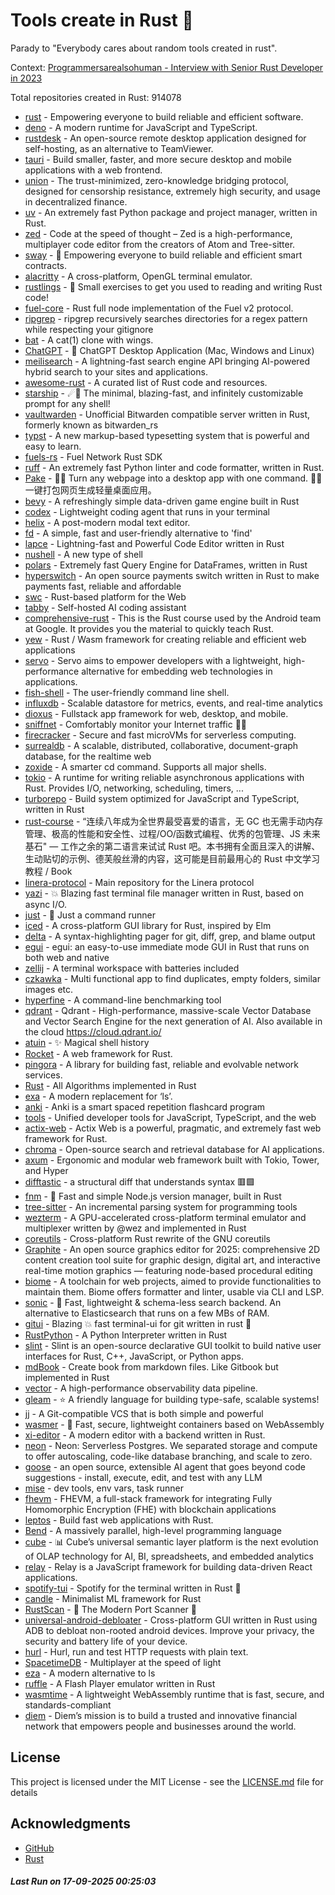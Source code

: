 # Tools create in Rust :crab: 

Parady to "Everybody cares about random tools created in rust".

Context: [Programmersarealsohuman - Interview with Senior Rust Developer in 2023](https://www.youtube.com/watch?v=TGfQu0bQTKc&ab_channel=Programmersarealsohuman) 

Total repositories created in Rust: 914078

- [rust](https://github.com/rust-lang/rust) - Empowering everyone to build reliable and efficient software.
- [deno](https://github.com/denoland/deno) - A modern runtime for JavaScript and TypeScript.
- [rustdesk](https://github.com/rustdesk/rustdesk) - An open-source remote desktop application designed for self-hosting, as an alternative to TeamViewer.
- [tauri](https://github.com/tauri-apps/tauri) - Build smaller, faster, and more secure desktop and mobile applications with a web frontend.
- [union](https://github.com/unionlabs/union) - The trust-minimized, zero-knowledge bridging protocol, designed for censorship resistance, extremely high security, and usage in decentralized finance.
- [uv](https://github.com/astral-sh/uv) - An extremely fast Python package and project manager, written in Rust.
- [zed](https://github.com/zed-industries/zed) - Code at the speed of thought – Zed is a high-performance, multiplayer code editor from the creators of Atom and Tree-sitter.
- [sway](https://github.com/FuelLabs/sway) - 🌴 Empowering everyone to build reliable and efficient smart contracts.
- [alacritty](https://github.com/alacritty/alacritty) - A cross-platform, OpenGL terminal emulator.
- [rustlings](https://github.com/rust-lang/rustlings) - :crab: Small exercises to get you used to reading and writing Rust code!
- [fuel-core](https://github.com/FuelLabs/fuel-core) - Rust full node implementation of the Fuel v2 protocol.
- [ripgrep](https://github.com/BurntSushi/ripgrep) - ripgrep recursively searches directories for a regex pattern while respecting your gitignore
- [bat](https://github.com/sharkdp/bat) - A cat(1) clone with wings.
- [ChatGPT](https://github.com/lencx/ChatGPT) - 🔮 ChatGPT Desktop Application (Mac, Windows and Linux)
- [meilisearch](https://github.com/meilisearch/meilisearch) - A lightning-fast search engine API bringing AI-powered hybrid search to your sites and applications.
- [awesome-rust](https://github.com/rust-unofficial/awesome-rust) - A curated list of Rust code and resources.
- [starship](https://github.com/starship/starship) - ☄🌌️  The minimal, blazing-fast, and infinitely customizable prompt for any shell!
- [vaultwarden](https://github.com/dani-garcia/vaultwarden) - Unofficial Bitwarden compatible server written in Rust, formerly known as bitwarden_rs
- [typst](https://github.com/typst/typst) - A new markup-based typesetting system that is powerful and easy to learn.
- [fuels-rs](https://github.com/FuelLabs/fuels-rs) - Fuel Network Rust SDK
- [ruff](https://github.com/astral-sh/ruff) - An extremely fast Python linter and code formatter, written in Rust.
- [Pake](https://github.com/tw93/Pake) - 🤱🏻 Turn any webpage into a desktop app with one command. 🤱🏻 一键打包网页生成轻量桌面应用。
- [bevy](https://github.com/bevyengine/bevy) - A refreshingly simple data-driven game engine built in Rust
- [codex](https://github.com/openai/codex) - Lightweight coding agent that runs in your terminal
- [helix](https://github.com/helix-editor/helix) - A post-modern modal text editor.
- [fd](https://github.com/sharkdp/fd) - A simple, fast and user-friendly alternative to 'find'
- [lapce](https://github.com/lapce/lapce) - Lightning-fast and Powerful Code Editor written in Rust
- [nushell](https://github.com/nushell/nushell) - A new type of shell
- [polars](https://github.com/pola-rs/polars) - Extremely fast Query Engine for DataFrames, written in Rust
- [hyperswitch](https://github.com/juspay/hyperswitch) - An open source payments switch written in Rust to make payments fast, reliable and affordable
- [swc](https://github.com/swc-project/swc) - Rust-based platform for the Web
- [tabby](https://github.com/TabbyML/tabby) - Self-hosted AI coding assistant
- [comprehensive-rust](https://github.com/google/comprehensive-rust) - This is the Rust course used by the Android team at Google. It provides you the material to quickly teach Rust.
- [yew](https://github.com/yewstack/yew) - Rust / Wasm framework for creating reliable and efficient web applications
- [servo](https://github.com/servo/servo) - Servo aims to empower developers with a lightweight, high-performance alternative for embedding web technologies in applications.
- [fish-shell](https://github.com/fish-shell/fish-shell) - The user-friendly command line shell.
- [influxdb](https://github.com/influxdata/influxdb) - Scalable datastore for metrics, events, and real-time analytics
- [dioxus](https://github.com/DioxusLabs/dioxus) - Fullstack app framework for web, desktop, and mobile.
- [sniffnet](https://github.com/GyulyVGC/sniffnet) - Comfortably monitor your Internet traffic 🕵️‍♂️
- [firecracker](https://github.com/firecracker-microvm/firecracker) - Secure and fast microVMs for serverless computing.
- [surrealdb](https://github.com/surrealdb/surrealdb) - A scalable, distributed, collaborative, document-graph database, for the realtime web
- [zoxide](https://github.com/ajeetdsouza/zoxide) - A smarter cd command. Supports all major shells.
- [tokio](https://github.com/tokio-rs/tokio) - A runtime for writing reliable asynchronous applications with Rust. Provides I/O, networking, scheduling, timers, ...
- [turborepo](https://github.com/vercel/turborepo) - Build system optimized for JavaScript and TypeScript, written in Rust
- [rust-course](https://github.com/sunface/rust-course) - “连续八年成为全世界最受喜爱的语言，无 GC 也无需手动内存管理、极高的性能和安全性、过程/OO/函数式编程、优秀的包管理、JS 未来基石" — 工作之余的第二语言来试试 Rust 吧。本书拥有全面且深入的讲解、生动贴切的示例、德芙般丝滑的内容，这可能是目前最用心的 Rust 中文学习教程 / Book 
- [linera-protocol](https://github.com/linera-io/linera-protocol) - Main repository for the Linera protocol
- [yazi](https://github.com/sxyazi/yazi) - 💥 Blazing fast terminal file manager written in Rust, based on async I/O.
- [just](https://github.com/casey/just) - 🤖 Just a command runner
- [iced](https://github.com/iced-rs/iced) - A cross-platform GUI library for Rust, inspired by Elm
- [delta](https://github.com/dandavison/delta) - A syntax-highlighting pager for git, diff, grep, and blame output
- [egui](https://github.com/emilk/egui) - egui: an easy-to-use immediate mode GUI in Rust that runs on both web and native
- [zellij](https://github.com/zellij-org/zellij) - A terminal workspace with batteries included
- [czkawka](https://github.com/qarmin/czkawka) - Multi functional app to find duplicates, empty folders, similar images etc.
- [hyperfine](https://github.com/sharkdp/hyperfine) - A command-line benchmarking tool
- [qdrant](https://github.com/qdrant/qdrant) - Qdrant - High-performance, massive-scale Vector Database and Vector Search Engine for the next generation of AI. Also available in the cloud https://cloud.qdrant.io/
- [atuin](https://github.com/atuinsh/atuin) - ✨ Magical shell history
- [Rocket](https://github.com/rwf2/Rocket) - A web framework for Rust.
- [pingora](https://github.com/cloudflare/pingora) - A library for building fast, reliable and evolvable network services.
- [Rust](https://github.com/TheAlgorithms/Rust) -  All Algorithms implemented in Rust 
- [exa](https://github.com/ogham/exa) - A modern replacement for ‘ls’.
- [anki](https://github.com/ankitects/anki) - Anki is a smart spaced repetition flashcard program
- [tools](https://github.com/rome/tools) - Unified developer tools for JavaScript, TypeScript, and the web
- [actix-web](https://github.com/actix/actix-web) - Actix Web is a powerful, pragmatic, and extremely fast web framework for Rust.
- [chroma](https://github.com/chroma-core/chroma) - Open-source search and retrieval database for AI applications.
- [axum](https://github.com/tokio-rs/axum) - Ergonomic and modular web framework built with Tokio, Tower, and Hyper
- [difftastic](https://github.com/Wilfred/difftastic) - a structural diff that understands syntax 🟥🟩
- [fnm](https://github.com/Schniz/fnm) - 🚀 Fast and simple Node.js version manager, built in Rust
- [tree-sitter](https://github.com/tree-sitter/tree-sitter) - An incremental parsing system for programming tools
- [wezterm](https://github.com/wezterm/wezterm) - A GPU-accelerated cross-platform terminal emulator and multiplexer written by @wez and implemented in Rust
- [coreutils](https://github.com/uutils/coreutils) - Cross-platform Rust rewrite of the GNU coreutils
- [Graphite](https://github.com/GraphiteEditor/Graphite) - An open source graphics editor for 2025: comprehensive 2D content creation tool suite for graphic design, digital art, and interactive real-time motion graphics — featuring node-based procedural editing
- [biome](https://github.com/biomejs/biome) - A toolchain for web projects, aimed to provide functionalities to maintain them. Biome offers formatter and linter, usable via CLI and LSP.
- [sonic](https://github.com/valeriansaliou/sonic) - 🦔 Fast, lightweight & schema-less search backend. An alternative to Elasticsearch that runs on a few MBs of RAM.
- [gitui](https://github.com/gitui-org/gitui) - Blazing 💥 fast terminal-ui for git written in rust 🦀
- [RustPython](https://github.com/RustPython/RustPython) - A Python Interpreter written in Rust
- [slint](https://github.com/slint-ui/slint) - Slint is an open-source declarative GUI toolkit to build native user interfaces for Rust, C++, JavaScript, or Python apps.
- [mdBook](https://github.com/rust-lang/mdBook) - Create book from markdown files. Like Gitbook but implemented in Rust
- [vector](https://github.com/vectordotdev/vector) - A high-performance observability data pipeline.
- [gleam](https://github.com/gleam-lang/gleam) - ⭐️ A friendly language for building type-safe, scalable systems!
- [jj](https://github.com/jj-vcs/jj) - A Git-compatible VCS that is both simple and powerful
- [wasmer](https://github.com/wasmerio/wasmer) - 🚀 Fast, secure, lightweight containers based on WebAssembly
- [xi-editor](https://github.com/xi-editor/xi-editor) - A modern editor with a backend written in Rust.
- [neon](https://github.com/neondatabase/neon) - Neon: Serverless Postgres. We separated storage and compute to offer autoscaling, code-like database branching, and scale to zero.
- [goose](https://github.com/block/goose) - an open source, extensible AI agent that goes beyond code suggestions - install, execute, edit, and test with any LLM
- [mise](https://github.com/jdx/mise) - dev tools, env vars, task runner
- [fhevm](https://github.com/zama-ai/fhevm) - FHEVM, a full-stack framework for integrating Fully Homomorphic Encryption (FHE) with blockchain applications
- [leptos](https://github.com/leptos-rs/leptos) - Build fast web applications with Rust.
- [Bend](https://github.com/HigherOrderCO/Bend) - A massively parallel, high-level programming language
- [cube](https://github.com/cube-js/cube) - 📊 Cube’s universal semantic layer platform is the next evolution of OLAP technology for AI, BI, spreadsheets, and embedded analytics
- [relay](https://github.com/facebook/relay) - Relay is a JavaScript framework for building data-driven React applications.
- [spotify-tui](https://github.com/Rigellute/spotify-tui) - Spotify for the terminal written in Rust 🚀
- [candle](https://github.com/huggingface/candle) - Minimalist ML framework for Rust
- [RustScan](https://github.com/bee-san/RustScan) - 🤖 The Modern Port Scanner 🤖
- [universal-android-debloater](https://github.com/0x192/universal-android-debloater) - Cross-platform GUI written in Rust using ADB to debloat non-rooted android devices. Improve your privacy, the security and battery life of your device.
- [hurl](https://github.com/Orange-OpenSource/hurl) - Hurl, run and test HTTP requests with plain text.
- [SpacetimeDB](https://github.com/clockworklabs/SpacetimeDB) - Multiplayer at the speed of light
- [eza](https://github.com/eza-community/eza) - A modern alternative to ls
- [ruffle](https://github.com/ruffle-rs/ruffle) - A Flash Player emulator written in Rust
- [wasmtime](https://github.com/bytecodealliance/wasmtime) - A lightweight WebAssembly runtime that is fast, secure, and standards-compliant
- [diem](https://github.com/diem/diem) - Diem’s mission is to build a trusted and innovative financial network that empowers people and businesses around the world.


## License

This project is licensed under the MIT License - see the [LICENSE.md](LICENSE.md) file for details

## Acknowledgments

- [GitHub](https://github.com)
- [Rust](https://www.rust-lang.org)


##### _Last Run on 17-09-2025 00:25:03_